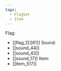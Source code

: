 ```yaml
---
tags:
  - FlagSet
  - Item
---
```

Flag:
- [[flag_12261]]
Sound:
- [[sound_44]]
- [[sound_43]]
- [[sound_17]]
Item:
- [[item_517]]
